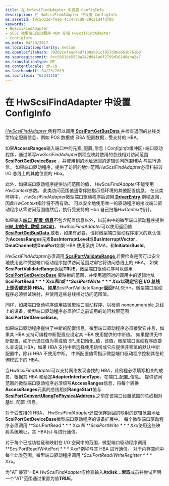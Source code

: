 ```yaml
---
title: 在 HwScsiFindAdapter 中设置 ConfigInfo
description: 在 HwScsiFindAdapter 中设置 ConfigInfo
ms.assetid: f9c5d23d-feab-4cc4-9cd9-29c21d4fdf0b
keywords:
- HwScsiFindAdapter
- SCSI 微型端口驱动程序 WDK 存储 HwScsiFindAdapter
- ConfigInfo
ms.date: 04/20/2017
ms.localizationpriority: medium
ms.openlocfilehash: 79202cefaac4ad7108ab81cf057d96e661b761b0
ms.sourcegitcommit: 0cc5051945559a242d941a6f2799d161d8eba2a7
ms.translationtype: MT
ms.contentlocale: zh-CN
ms.lasthandoff: 04/23/2019
ms.locfileid: "63341218"
---
```

# <a name="setting-up-configinfo-in-hwscsifindadapter"></a>在 HwScsiFindAdapter 中设置 ConfigInfo


## <span id="ddk_setting_up_configinfo_in_hwscsifindadapter_kg"></span><span id="DDK_SETTING_UP_CONFIGINFO_IN_HWSCSIFINDADAPTER_KG"></span>


[ *HwScsiFindAdapter* ](https://msdn.microsoft.com/library/windows/hardware/ff557300)例程可以调用[ **ScsiPortGetBusData** ](https://msdn.microsoft.com/library/windows/hardware/ff564624)并检查返回的总线类型特定配置信息，例如 POS 数据或 EISA 配置数据，受支持的 HBA。

如果**AccessRanges**输入端口中的元素\_配置\_信息 ( *ConfigInfo*缓冲区) 端口驱动程序，通过填写*HwScsiFindAdapter*例程应映射使用的总线相对访问范围[ **ScsiPortGetDeviceBase** ](https://msdn.microsoft.com/library/windows/hardware/ff564629) ，并使用到的地址返回的逻辑访问范围HBA 与进行通信。 如果端口驱动程序，提供了访问的地址范围*HwScsiFindAdapter*必须扫描该 I/O 总线上的其他位置的 Hba。

此外，如果端口驱动程序提供访问范围的值， *HwScsiFindAdapter*不能使用*HwContext*参数。 此类访问范围值通常伴随指示插环境的其他配置信息。 在此类环境中， *HwScsiFindAdapter*微型端口驱动程序后调用[ **DriverEntry** ](https://msdn.microsoft.com/library/windows/hardware/ff552654)例程返回，因此*HwContext*指针将不再有效。 可以安全地使用唯一的驱动程序的接收端口驱动程序从零访问范围值然后，执行受支持的 Hba 自己扫描*HwContext*指针。

如果输入[**端口\_配置\_信息**](https://msdn.microsoft.com/library/windows/hardware/ff563900)不包含配置信息以外，以前由中的微型端口驱动程序提供[ **HW\_初始化\_数据 (SCSI)**](https://msdn.microsoft.com/library/windows/hardware/ff557456)， *HwScsiFindAdapter*可以使用返回值[ **ScsiPortGetBusData** ](https://msdn.microsoft.com/library/windows/hardware/ff564624)或者，如果有必要，请将微型端口驱动程序定义的默认值为**AccessRanges**元素**BusInterruptLevel**或**BusInterruptVector**， **DmaChannel**或**DmaPort**如果 HBA 使用系统 DMA，和**InitiatorBusId**。

*HwScsiFindAdapter*必须调用[ **ScsiPortValidateRange** ](https://msdn.microsoft.com/library/windows/hardware/ff564761)若要检查是否可以安全地使用这种微型端口驱动程序提供访问范围*之前*它将访问总线上的 HBA。 如果**ScsiPortValidateRange**返回**TRUE**，微型端口驱动程序可以调用[ **ScsiPortGetDeviceBase** ](https://msdn.microsoft.com/library/windows/hardware/ff564629)要映射的范围，并使用返回对的调用中的逻辑地址 **ScsiPortRead * * * Xxx*和/或 **ScsiPortWrite * * * Xxx*以确定它在 I/O 总线上是否都支持 HBA。 如果**ScsiPortValidateRange**返回**FALSE**，微型端口驱动程序必须尝试映射，并使用这些总线相对访问范围值。

同样，如果端口驱动程序调用插微型端口驱动程序，以检测 nonenumerable 总线上的设备，微型端口驱动程序必须验证之前调用的访问权限范围**ScsiPortGetDeviceBase**。

如果端口驱动程序提供了中断的配置信息，微型端口驱动程序必须接受它并且，如果其 HBA 支持可编程中断配置应设定其 HBA 使用提供的中断值。 如果提供无中断配置，如所示通过值为零或值 SP\_未初始化\_值，该值，微型端口驱动程序应要么查询其 HBA，如果 HBA 支持中断选择使用跳线或它应提供非零值的默认中断配置中，除非 HBA 不使用中断。 中断配置值零指示微型端口驱动程序控制其在轮询模式下的 HBA。

当*HwScsiFindAdapter*可以支持网络发现查找的 HBA，此例程必须填写相关的成员，根据其 HBA 和给定**AdapterInterfaceType**，在端口\_配置\_信息。 提供访问范围的微型端口驱动程序必须填写**AccessRanges**信息，将每个转换**AccessRanges**元素的总线相对**RangeStart**值与[ **ScsiPortConvertUlongToPhysicalAddress** ](https://msdn.microsoft.com/library/windows/hardware/ff564613)之前在该端口设置范围的总线相对基址\_配置\_信息。

对于受支持的 HBA， *HwScsiFindAdapter*还应保存返回的映射的逻辑范围地址**ScsiPortGetDeviceBase**微型端口驱动程序的设备扩展中。 每个微型端口驱动程序必须调用 **ScsiPortRead * * * Xxx*和 **ScsiPortWrite * * * Xxx*使用这些映射系统地址，其 HBA(s) 与进行通信。

对于每个已成功验证和映射在 I/O 空间中的范围，微型端口驱动程序调用 **ScsiPortRead/WritePort * * * Xxx*例程与其 HBA 进行通信。 对于内存空间中每个此类范围，微型端口驱动程序调用 **ScsiPortRead/WriteRegister * * * Xxx*。

为"AT 兼容"HBA *HwScsiFindAdapter*应检查输入**Atdisk...索取**成员并尝试声明一个"AT"范围通过重置为值**TRUE**。

 

 




